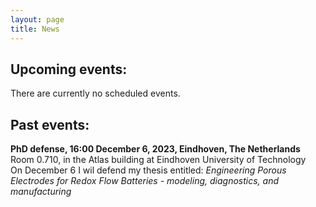```yaml
---
layout: page
title: News
---
```


## Upcoming events:
There are currently no scheduled events.

## Past events:
**PhD defense, 16:00 December 6, 2023, Eindhoven, The Netherlands**\
Room 0.710, in the Atlas building at Eindhoven University of Technology\
On December 6 I wil defend my thesis entitled: *Engineering Porous Electrodes for Redox Flow Batteries - modeling, diagnostics, and manufacturing*


